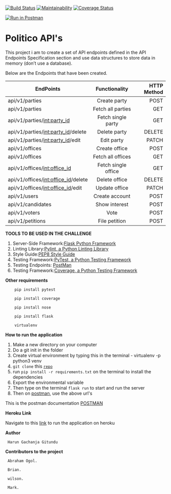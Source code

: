 
[![Build Status](https://travis-ci.org/Arrotech/Politico_Api.svg?branch=develop)](https://travis-ci.org/Arrotech/Politico_Api) [![Maintainability](https://api.codeclimate.com/v1/badges/e4c6a7d21481978d93b4/maintainability)](https://codeclimate.com/github/Arrotech/Politico_Api/maintainability) [![Coverage Status](https://coveralls.io/repos/github/Arrotech/Politico_Api/badge.svg?branch=develop)](https://coveralls.io/github/Arrotech/Politico_Api?branch=develop)


[![Run in Postman](https://run.pstmn.io/button.svg)](https://documenter.getpostman.com/view/5790072/RztsnRVw) 

# Politico API's

This project i am to create a set of API endpoints defined in the API Endpoints Specification
section and use data structures to store data in memory (don’t use a database).


Below are the Endpoints that have been created.

| EndPoints       | Functionality  | HTTP Method  |
| ------------- |:-------------:| -----:|
| api/v1/parties | Create party| POST |
| api/v1/parties | Fetch all parties |GET|
| api/v1/parties/<int:party_id> |Fetch single party |GET|
| api/v1/parties/<int:party_id>/delete |Delete party |DELETE|
| api/v1/parties/<int:party_id>/edit|Edit party |PATCH|
| api/v1/offices |Create office |POST|
| api/v1/offices |Fetch all offices |GET|
| api/v1/offices/<int:office_id> |Fetch single office |GET|
| api/v1/offices/<int:office_id>/delete |Delete office |DELETE|
| api/v1/offices/<int:office_id>/edit |Update office |PATCH|
| api/v1/users |Create account |POST|
| api/v1/candidates |Show interest |POST|
| api/v1/voters |Vote |POST|
| api/v1/petitions |File petition |POST|


**TOOLS TO BE USED IN THE CHALLENGE**
1. Server-Side Framework:[Flask Python Framework](http://flask.pocoo.org/)
2. Linting Library:[Pylint, a Python Linting Library](https://www.pylint.org/)
3. Style Guide:[PEP8 Style Guide](https://www.python.org/dev/peps/pep-0008/)
4. Testing Framework:[PyTest, a Python Testing Framework](https://docs.pytest.org/en/latest/)
5. Testing Endpoints: [PostMan](https://www.getpostman.com/)
6. Testing Framework:[Coverage, a Python Testing Framework](https://coverage.readthedocs.io/en/v4.5.x/)
 
**Other requirements**

		pip install pytest

		pip install coverage

		pip install nose

		pip install flask

		virtualenv

**How to run the application**
 1. Make a new directory on your computer
 2. Do a git init in  the folder
 3. Create virtual environment by typing this in the terminal - virtualenv -p python3 venv
 4. `git clone` this  <code>[repo](https://github.com/Arrotech/Politico_Api/)</code>
 4. run `pip install -r requirements.txt` on the terminal to install the dependencies
 6. Export the environmental variable
 7. Then type on the terminal ```flask run``` to start and run the server
 8. Then on [postman](https://www.getpostman.com/), use the above url's


 This is the postman documentation [POSTMAN](https://documenter.getpostman.com/view/5790072/RztsnRVw)


**Heroku Link**

 Navigate to this [link](https://api-endpoint-politico.herokuapp.com/) to run the application on heroku


**Author**

     Harun Gachanja Gitundu


**Contributors to the project**

     Abraham Ogol.

     Brian.

     wilson.

     Mark.